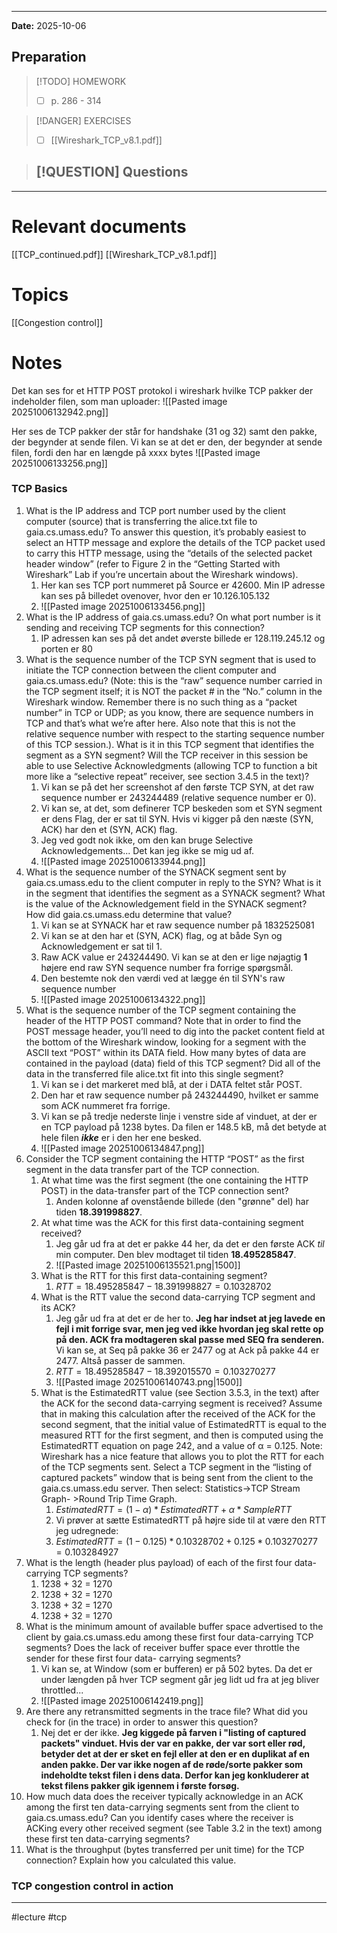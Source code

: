
---
**Date:** 2025-10-06

## Preparation

>[!TODO] HOMEWORK
>- [ ] p. 286 - 314

> [!DANGER] EXERCISES
> - [ ] [[Wireshark_TCP_v8.1.pdf]]

> [!QUESTION] Questions
> - 

---
# Relevant documents
[[TCP_continued.pdf]]
[[Wireshark_TCP_v8.1.pdf]]

# Topics
[[Congestion control]]

# Notes
Det kan ses for et HTTP POST protokol i wireshark hvilke TCP pakker der indeholder filen, som man uploader:
![[Pasted image 20251006132942.png]]

Her ses de TCP pakker der står for handshake (31 og 32) samt den pakke, der begynder at sende filen. Vi kan se at det er den, der begynder at sende filen, fordi den har en længde på xxxx bytes
![[Pasted image 20251006133256.png]]

### TCP Basics

1. What is the IP address and TCP port number used by the client computer (source) that is transferring the alice.txt file to gaia.cs.umass.edu? To answer this question, it’s probably easiest to select an HTTP message and explore the details of the TCP packet used to carry this HTTP message, using the “details of the selected packet header window” (refer to Figure 2 in the “Getting Started with Wireshark” Lab if you’re uncertain about the Wireshark windows).
	1. Her kan ses TCP port nummeret på Source er 42600. Min IP adresse kan ses på billedet ovenover, hvor den er 10.126.105.132
	2. ![[Pasted image 20251006133456.png]]
2. What is the IP address of gaia.cs.umass.edu? On what port number is it sending and receiving TCP segments for this connection?
	1. IP adressen kan ses på det andet øverste billede er 128.119.245.12 og porten er 80
3. What is the sequence number of the TCP SYN segment that is used to initiate the TCP connection between the client computer and gaia.cs.umass.edu? (Note: this is the “raw” sequence number carried in the TCP segment itself; it is NOT the packet # in the “No.” column in the Wireshark window. Remember there is no such thing as a “packet number” in TCP or UDP; as you know, there are sequence numbers in TCP and that’s what we’re after here. Also note that this is not the relative sequence number with respect to the starting sequence number of this TCP session.). What is it in this TCP segment that identifies the segment as a SYN segment? Will the TCP receiver in this session be able to use Selective Acknowledgments (allowing TCP to function a bit more like a “selective repeat” receiver, see section 3.4.5 in the text)?
	1. Vi kan se på det her screenshot af den første TCP SYN, at det raw sequence number er 243244489 (relative sequence number er 0). 
	2. Vi kan se, at det, som definerer TCP beskeden som et SYN segment er dens Flag, der er sat til SYN. Hvis vi kigger på den næste (SYN, ACK) har den et (SYN, ACK) flag.
	3. Jeg ved godt nok ikke, om den kan bruge Selective Acknowledgements... Det kan jeg ikke se mig ud af.
	4. ![[Pasted image 20251006133944.png]]
4. What is the sequence number of the SYNACK segment sent by gaia.cs.umass.edu to the client computer in reply to the SYN? What is it in the segment that identifies the segment as a SYNACK segment? What is the value of the Acknowledgement field in the SYNACK segment? How did gaia.cs.umass.edu determine that value?
	1. Vi kan se at SYNACK har et raw sequence number på 1832525081
	2. Vi kan se at den har et (SYN, ACK) flag, og at både Syn og Acknowledgement er sat til 1.
	3. Raw ACK value er 243244490. Vi kan se at den er lige nøjagtig **1** højere end raw SYN sequence number fra forrige spørgsmål.
	4. Den bestemte nok den værdi ved at lægge én til SYN's raw sequence number
	5. ![[Pasted image 20251006134322.png]]
5. What is the sequence number of the TCP segment containing the header of the HTTP POST command? Note that in order to find the POST message header, you’ll need to dig into the packet content field at the bottom of the Wireshark window, looking for a segment with the ASCII text “POST” within its DATA field. How many bytes of data are contained in the payload (data) field of this TCP segment? Did all of the data in the transferred file alice.txt fit into this single segment?
	1. Vi kan se i det markeret med blå, at der i DATA feltet står POST.
	2. Den har et raw sequence number på 243244490, hvilket er samme som ACK nummeret fra forrige.
	3. Vi kan se på tredje nederste linje i venstre side af vinduet, at der er en TCP payload på 1238 bytes. Da filen er 148.5 kB, må det betyde at hele filen _**ikke**_ er i den her ene besked.
	4. ![[Pasted image 20251006134847.png]]
6. Consider the TCP segment containing the HTTP “POST” as the first segment in the data transfer part of the TCP connection.
	1. At what time was the first segment (the one containing the HTTP POST) in the data-transfer part of the TCP connection sent?
		1. Anden kolonne af ovenstående billede (den "grønne" del) har tiden **18.391998827**.
	2. At what time was the ACK for this first data-containing segment received? 
		1. Jeg går ud fra at det er pakke 44 her, da det er den første ACK _til_ min computer. Den blev modtaget til tiden **18.495285847**.
		2. ![[Pasted image 20251006135521.png|1500]]
	3. What is the RTT for this first data-containing segment?
		1. $RTT = 18.495285847-18.391998827 = 0.10328702$
	4. What is the RTT value the second data-carrying TCP segment and its ACK?
		1. Jeg går ud fra at det er de her to. **Jeg har indset at jeg lavede en fejl i mit forrige svar, men jeg ved ikke hvordan jeg skal rette op på den. ACK fra modtageren skal passe med SEQ fra senderen.** Vi kan se, at Seq på pakke 36 er 2477 og at Ack på pakke 44 er 2477. Altså passer de sammen.
		2. $RTT = 18.495285847-18.392015570=0.103270277$
		3. ![[Pasted image 20251006140743.png|1500]]
	5. What is the EstimatedRTT value (see Section 3.5.3, in the text) after the ACK for the second data-carrying segment is received? Assume that in making this calculation after the received of the ACK for the second segment, that the initial value of EstimatedRTT is equal to the measured RTT for the first segment, and then is computed using the EstimatedRTT equation on page 242, and a value of α = 0.125. Note: Wireshark has a nice feature that allows you to plot the RTT for each of the TCP segments sent. Select a TCP segment in the “listing of captured packets” window that is being sent from the client to the gaia.cs.umass.edu server. Then select: Statistics->TCP Stream Graph- >Round Trip Time Graph.
		1. $EstimatedRTT = (1-\alpha)*EstimatedRTT + \alpha*SampleRTT$
		2. Vi prøver at sætte EstimatedRTT på højre side til at være den RTT jeg udregnede:
		3. $EstimatedRTT = (1-0.125)*0.10328702+0.125*0.103270277=0.103284927$
7. What is the length (header plus payload) of each of the first four data-carrying TCP segments?
	1. 1238 + 32 = 1270
	2. 1238 + 32 = 1270
	3. 1238 + 32 = 1270
	4. 1238 + 32 = 1270
8. What is the minimum amount of available buffer space advertised to the client by gaia.cs.umass.edu among these first four data-carrying TCP segments? Does the lack of receiver buffer space ever throttle the sender for these first four data- carrying segments?
	1. Vi kan se, at Window (som er bufferen) er på 502 bytes. Da det er under længden på hver TCP segment går jeg lidt ud fra at jeg bliver throttled...
	2. ![[Pasted image 20251006142419.png]]
9. Are there any retransmitted segments in the trace file? What did you check for (in the trace) in order to answer this question?
	1. Nej det er der ikke. **Jeg kiggede på farven i "listing of captured packets" vinduet. Hvis der var en pakke, der var sort eller rød, betyder det at der er sket en fejl eller at den er en duplikat af en anden pakke. Der var ikke nogen af de røde/sorte pakker som indeholdte tekst filen i dens data. Derfor kan jeg konkluderer at tekst filens pakker gik igennem i første forsøg.**
10. How much data does the receiver typically acknowledge in an ACK among the first ten data-carrying segments sent from the client to gaia.cs.umass.edu? Can you identify cases where the receiver is ACKing every other received segment (see Table 3.2 in the text) among these first ten data-carrying segments? 
11. What is the throughput (bytes transferred per unit time) for the TCP connection? Explain how you calculated this value.

### TCP congestion control in action


---
#lecture #tcp 